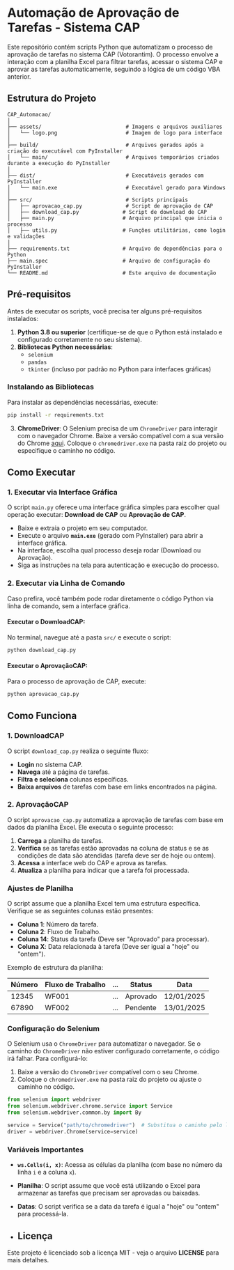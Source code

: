 # Automação de Aprovação de Tarefas - Sistema CAP

Este repositório contém scripts Python que automatizam o processo de aprovação de tarefas no sistema CAP (Votorantim). O processo envolve a interação com a planilha Excel para filtrar tarefas, acessar o sistema CAP e aprovar as tarefas automaticamente, seguindo a lógica de um código VBA anterior.

## Estrutura do Projeto

```
CAP_Automacao/
│
├── assets/                           # Imagens e arquivos auxiliares
│   └── logo.png                      # Imagem de logo para interface
│
├── build/                            # Arquivos gerados após a criação do executável com PyInstaller
│   └── main/                         # Arquivos temporários criados durante a execução do PyInstaller
│
├── dist/                             # Executáveis gerados com PyInstaller
│   └── main.exe                      # Executável gerado para Windows
│
├── src/                              # Scripts principais
│   ├── aprovacao_cap.py              # Script de aprovação de CAP
│   ├── download_cap.py              # Script de download de CAP
│   ├── main.py                      # Arquivo principal que inicia o processo
│   ├── utils.py                     # Funções utilitárias, como login e validações
│
├── requirements.txt                 # Arquivo de dependências para o Python
├── main.spec                        # Arquivo de configuração do PyInstaller
└── README.md                        # Este arquivo de documentação
```

## Pré-requisitos

Antes de executar os scripts, você precisa ter alguns pré-requisitos instalados:

1. **Python 3.8 ou superior** (certifique-se de que o Python está instalado e configurado corretamente no seu sistema).
2. **Bibliotecas Python necessárias**:
    - `selenium`
    - `pandas`
    - `tkinter` (incluso por padrão no Python para interfaces gráficas)

### Instalando as Bibliotecas

Para instalar as dependências necessárias, execute:

```bash
pip install -r requirements.txt
```

3. **ChromeDriver**: O Selenium precisa de um `ChromeDriver` para interagir com o navegador Chrome. Baixe a versão compatível com a sua versão do Chrome [aqui](https://sites.google.com/a/chromium.org/chromedriver/). Coloque o `chromedriver.exe` na pasta raiz do projeto ou especifique o caminho no código.

## Como Executar

### 1. **Executar via Interface Gráfica**

O script `main.py` oferece uma interface gráfica simples para escolher qual operação executar: **Download de CAP** ou **Aprovação de CAP**.

- Baixe e extraia o projeto em seu computador.
- Execute o arquivo **`main.exe`** (gerado com PyInstaller) para abrir a interface gráfica.
- Na interface, escolha qual processo deseja rodar (Download ou Aprovação).
- Siga as instruções na tela para autenticação e execução do processo.

### 2. **Executar via Linha de Comando**

Caso prefira, você também pode rodar diretamente o código Python via linha de comando, sem a interface gráfica.

#### Executar o **DownloadCAP**:

No terminal, navegue até a pasta `src/` e execute o script:

```bash
python download_cap.py
```

#### Executar o **AprovaçãoCAP**:

Para o processo de aprovação de CAP, execute:

```bash
python aprovacao_cap.py
```

## Como Funciona

### **1. DownloadCAP**

O script `download_cap.py` realiza o seguinte fluxo:

- **Login** no sistema CAP.
- **Navega** até a página de tarefas.
- **Filtra e seleciona** colunas específicas.
- **Baixa arquivos** de tarefas com base em links encontrados na página.

### **2. AprovaçãoCAP**

O script `aprovacao_cap.py` automatiza a aprovação de tarefas com base em dados da planilha Excel. Ele executa o seguinte processo:

1. **Carrega** a planilha de tarefas.
2. **Verifica** se as tarefas estão aprovadas na coluna de status e se as condições de data são atendidas (tarefa deve ser de hoje ou ontem).
3. **Acessa** a interface web do CAP e aprova as tarefas.
4. **Atualiza** a planilha para indicar que a tarefa foi processada.

### **Ajustes de Planilha**

O script assume que a planilha Excel tem uma estrutura específica. Verifique se as seguintes colunas estão presentes:

- **Coluna 1**: Número da tarefa.
- **Coluna 2**: Fluxo de Trabalho.
- **Coluna 14**: Status da tarefa (Deve ser "Aprovado" para processar).
- **Coluna X**: Data relacionada à tarefa (Deve ser igual a "hoje" ou "ontem").

Exemplo de estrutura da planilha:

| Número | Fluxo de Trabalho | ... | Status   | Data       |
|--------|--------------------|-----|----------|------------|
| 12345  | WF001              | ... | Aprovado | 12/01/2025 |
| 67890  | WF002              | ... | Pendente | 13/01/2025 |

### **Configuração do Selenium**

O Selenium usa o `ChromeDriver` para automatizar o navegador. Se o caminho do `ChromeDriver` não estiver configurado corretamente, o código irá falhar. Para configurá-lo:

1. Baixe a versão do `ChromeDriver` compatível com o seu Chrome.
2. Coloque o `chromedriver.exe` na pasta raiz do projeto ou ajuste o caminho no código.

```python
from selenium import webdriver
from selenium.webdriver.chrome.service import Service
from selenium.webdriver.common.by import By

service = Service("path/to/chromedriver")  # Substitua o caminho pelo local do seu ChromeDriver
driver = webdriver.Chrome(service=service)
```

### **Variáveis Importantes**

- **`ws.Cells(i, x)`**: Acessa as células da planilha (com base no número da linha `i` e a coluna `x`).
- **Planilha**: O script assume que você está utilizando o Excel para armazenar as tarefas que precisam ser aprovadas ou baixadas.
- **Datas**: O script verifica se a data da tarefa é igual a "hoje" ou "ontem" para processá-la.

- ## Licença

Este projeto é licenciado sob a licença MIT - veja o arquivo **LICENSE** para mais detalhes.
